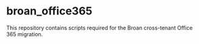 # broan_office365

This repository contains scripts required for the Broan cross-tenant Office 365 migration.
